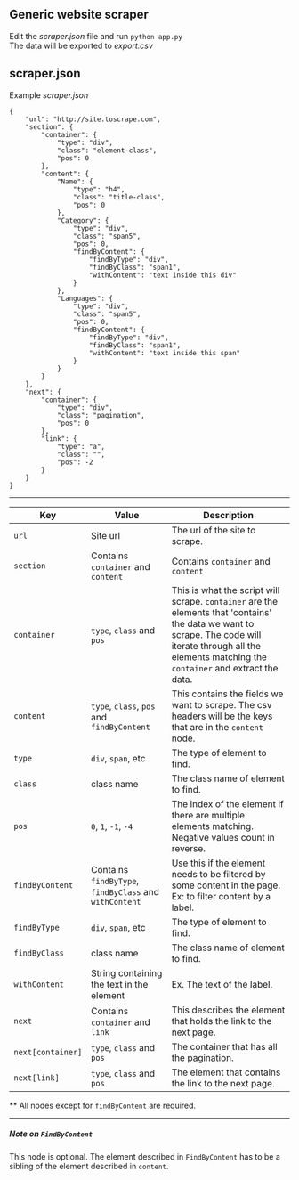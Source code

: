 ## Generic website scraper

Edit the _scraper.json_ file and run ```python app.py```  
The data will be exported to _export.csv_

## scraper.json

Example _scraper.json_
```
{
    "url": "http://site.toscrape.com",
    "section": {
        "container": {
            "type": "div",
            "class": "element-class",
            "pos": 0 
        },
        "content": {
            "Name": {
                "type": "h4",
                "class": "title-class",
                "pos": 0
            },
            "Category": {
                "type": "div",
                "class": "span5",
                "pos": 0,
                "findByContent": {
                    "findByType": "div",
                    "findByClass": "span1",
                    "withContent": "text inside this div"
                }
            },
            "Languages": {
                "type": "div",
                "class": "span5",
                "pos": 0,
                "findByContent": {
                    "findByType": "div",
                    "findByClass": "span1",
                    "withContent": "text inside this span"
                }
            }
        }
    },
    "next": {
        "container": {
            "type": "div",
            "class": "pagination",
            "pos": 0
        },
        "link": {
            "type": "a",
            "class": "",
            "pos": -2
        }
    }
}
```
---

Key | Value | Description
--- | --- | ---
`url` | Site url | The url of the site to scrape.
`section` | Contains `container` and `content` | Contains `container` and `content`
`container` | `type`, `class` and `pos` | This is what the script will scrape. `container` are the elements that 'contains' the data we want to scrape. The code will iterate through all the elements matching the `container` and extract the data.
`content` | `type`, `class`, `pos` and `findByContent` | This contains the fields we want to scrape. The csv headers will be the keys that are in the `content` node.
`type` | `div`, `span`, etc | The type of element to find.
`class` | class name | The class name of element to find.
`pos` | `0`, `1`, `-1`, `-4` | The index of the element if there are multiple elements matching. Negative values count in reverse.
`findByContent` | Contains `findByType`, `findByClass` and `withContent` | Use this if the element needs to be filtered by some content in the page. Ex: to filter content by a label.
`findByType` | `div`, `span`, etc | The type of element to find.
`findByClass` | class name | The class name of element to find.
`withContent` | String containing the text in the element | Ex. The text of the label.
`next` | Contains `container` and `link`  | This describes the element that holds the link to the next page.
`next[container]` | `type`, `class` and `pos`  | The container that has all the pagination.
`next[link]` | `type`, `class` and `pos`  | The element that contains the link to the next page.  

** All nodes except for `findByContent` are required.

---  


##### Note on `FindByContent`
This node is optional. The element described in `FindByContent` has to be a sibling of the element described in `content`.